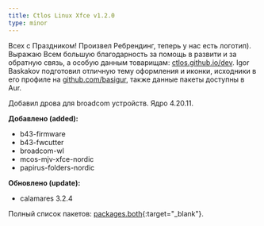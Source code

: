 ```yaml
---
title: Ctlos Linux Xfce v1.2.0
type: minor
---
```


Всех с Праздником! Произвел Ребрендинг, теперь у нас есть логотип). Выражаю Всем большую благодарность за помощь в развити и за обратную связь, а особую данным товарищам: [ctlos.github.io/dev](https://ctlos.github.io/dev). Igor Baskakov подготовил отличную тему оформления и иконки, исходники в его профиле на [github.com/basigur](https://github.com/basigur), также данные пакеты доступны в Aur.

Добавил дрова для broadcom устройств. Ядро 4.20.11.

**Добавлено (added):**

* b43-firmware
* b43-fwcutter
* broadcom-wl
* mcos-mjv-xfce-nordic
* papirus-folders-nordic

**Обновлено (update):**

* calamares 3.2.4

Полный список пакетов: [packages.both](https://github.com/ctlos/ctlosiso/tree/8a160ab3f09614e713f7b753e3f464ef45f7f994/packages.both){:target="_blank"}.